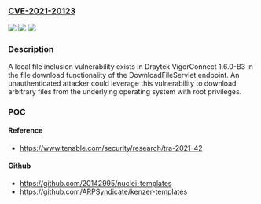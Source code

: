 ### [CVE-2021-20123](https://cve.mitre.org/cgi-bin/cvename.cgi?name=CVE-2021-20123)
![](https://img.shields.io/static/v1?label=Product&message=Draytek%20VigorConnect&color=blue)
![](https://img.shields.io/static/v1?label=Version&message=n%2Fa&color=blue)
![](https://img.shields.io/static/v1?label=Vulnerability&message=Path%20Traversal&color=brighgreen)

### Description

A local file inclusion vulnerability exists in Draytek VigorConnect 1.6.0-B3 in the file download functionality of the DownloadFileServlet endpoint. An unauthenticated attacker could leverage this vulnerability to download arbitrary files from the underlying operating system with root privileges.

### POC

#### Reference
- https://www.tenable.com/security/research/tra-2021-42

#### Github
- https://github.com/20142995/nuclei-templates
- https://github.com/ARPSyndicate/kenzer-templates

